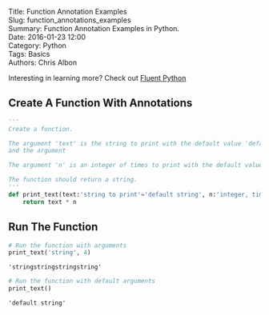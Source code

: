Title: Function Annotation Examples  
Slug: function_annotations_examples  
Summary: Function Annotation Examples in Python.      
Date: 2016-01-23 12:00     
Category: Python    
Tags: Basics    
Authors: Chris Albon  

Interesting in learning more? Check out [Fluent Python](http://amzn.to/2jYU506)

## Create A Function With Annotations


```python
'''
Create a function.

The argument 'text' is the string to print with the default value 'default string'
and the argument

The argument 'n' is an integer of times to print with the default value of 1.

The function should return a string.
'''
def print_text(text:'string to print'='default string', n:'integer, times to print'=1) -> str:
    return text * n
```

## Run The Function


```python
# Run the function with arguments
print_text('string', 4)
```




    'stringstringstringstring'




```python
# Run the function with default arguments
print_text()
```




    'default string'
